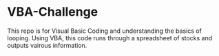 # VBA-Challenge
This repo is for Visual Basic Coding and understanding the basics of looping. 
Using VBA, this code runs through a spreadsheet of stocks and outputs vairous information. 

